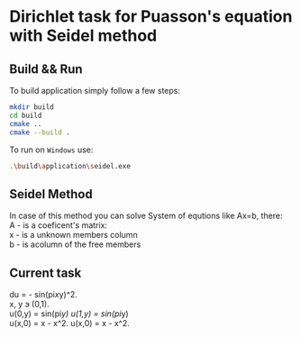# Dirichlet task for Puasson's equation with Seidel method
## Build && Run
To build application simply follow a few steps:
```bash
mkdir build
cd build
cmake ..
cmake --build .
```
To run on `Windows` use:
```bash
.\build\application\seidel.exe
```
## Seidel Method
In case of this method you can solve System of equtions like Ax=b, there:  
    A - is a coeficent's matrix:  
    x - is a unknown members column  
    b - is acolumn of the free members  
## Current task
du = - sin(pi*x*y)^2.  
x, y э (0,1).  
u(0,y) = sin(pi*y)   u(1,y) = sin(pi*y)  
u(x,0) = x - x^2.    u(x,0) = x - x^2.  



 
